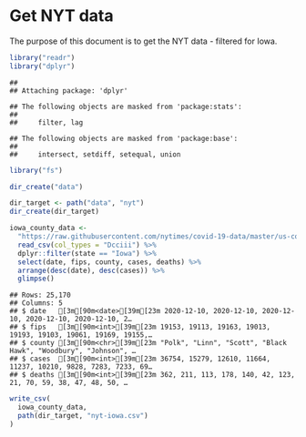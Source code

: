 Get NYT data
================

The purpose of this document is to get the NYT data - filtered for Iowa.

``` r
library("readr")
library("dplyr")
```

    ## 
    ## Attaching package: 'dplyr'

    ## The following objects are masked from 'package:stats':
    ## 
    ##     filter, lag

    ## The following objects are masked from 'package:base':
    ## 
    ##     intersect, setdiff, setequal, union

``` r
library("fs")
```

``` r
dir_create("data")

dir_target <- path("data", "nyt")
dir_create(dir_target)
```

``` r
iowa_county_data <- 
  "https://raw.githubusercontent.com/nytimes/covid-19-data/master/us-counties.csv" %>%
  read_csv(col_types = "Dcciii") %>%
  dplyr::filter(state == "Iowa") %>%
  select(date, fips, county, cases, deaths) %>%
  arrange(desc(date), desc(cases)) %>%
  glimpse()
```

    ## Rows: 25,170
    ## Columns: 5
    ## $ date   [3m[90m<date>[39m[23m 2020-12-10, 2020-12-10, 2020-12-10, 2020-12-10, 2020-12-10, 2…
    ## $ fips   [3m[90m<int>[39m[23m 19153, 19113, 19163, 19013, 19193, 19103, 19061, 19169, 19155,…
    ## $ county [3m[90m<chr>[39m[23m "Polk", "Linn", "Scott", "Black Hawk", "Woodbury", "Johnson", …
    ## $ cases  [3m[90m<int>[39m[23m 36754, 15279, 12610, 11664, 11237, 10210, 9828, 7283, 7233, 69…
    ## $ deaths [3m[90m<int>[39m[23m 362, 211, 113, 178, 140, 42, 123, 21, 70, 59, 38, 47, 48, 50, …

``` r
write_csv(
  iowa_county_data,
  path(dir_target, "nyt-iowa.csv")
)
```
